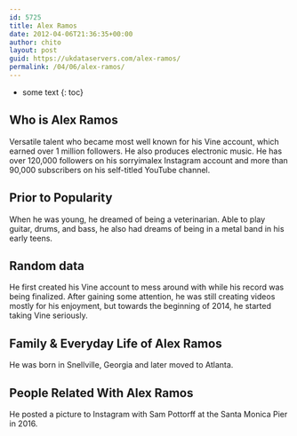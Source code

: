 ```yaml
---
id: 5725
title: Alex Ramos
date: 2012-04-06T21:36:35+00:00
author: chito
layout: post
guid: https://ukdataservers.com/alex-ramos/
permalink: /04/06/alex-ramos/
---
```


* some text
{: toc}
          
          
## Who is  Alex Ramos
                  
                  
                  
Versatile talent who became most well known for his Vine account, which earned over 1 million followers. He also produces electronic music. He has over 120,000 followers on his sorryimalex Instagram account and more than 90,000 subscribers on his self-titled YouTube channel.
                  
                
                
                
## Prior to Popularity 
                  
                  
                  
When he was young, he dreamed of being a veterinarian. Able to play guitar, drums, and bass, he also had dreams of being in a metal band in his early teens.
                  
                
                
                
## Random data 
                  
                  
                  
He first created his Vine account to mess around with while his record was being finalized. After gaining some attention, he was still creating videos mostly for his enjoyment, but towards the beginning of 2014, he started taking Vine seriously.
                  
                
                
                
## Family & Everyday Life of Alex Ramos
                  
                  
                  
He was born in Snellville, Georgia and later moved to Atlanta.
                  
                
                
                
## People Related With  Alex Ramos
                  
                  
                  
He posted a picture to Instagram with Sam Pottorff at the Santa Monica Pier in 2016.
                  
                
              
            
          
          
          
    
    
  
